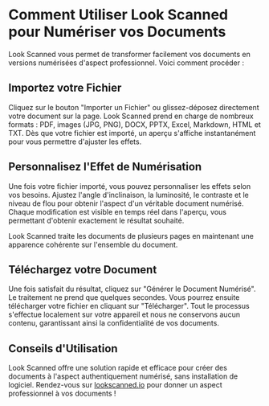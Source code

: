 # Comment Utiliser Look Scanned pour Numériser vos Documents

Look Scanned vous permet de transformer facilement vos documents en versions numérisées d'aspect professionnel. Voici comment procéder :

## Importez votre Fichier

Cliquez sur le bouton "Importer un Fichier" ou glissez-déposez directement votre document sur la page. Look Scanned prend en charge de nombreux formats : PDF, images (JPG, PNG), DOCX, PPTX, Excel, Markdown, HTML et TXT. Dès que votre fichier est importé, un aperçu s'affiche instantanément pour vous permettre d'ajuster les effets.

## Personnalisez l'Effet de Numérisation

Une fois votre fichier importé, vous pouvez personnaliser les effets selon vos besoins. Ajustez l'angle d'inclinaison, la luminosité, le contraste et le niveau de flou pour obtenir l'aspect d'un véritable document numérisé. Chaque modification est visible en temps réel dans l'aperçu, vous permettant d'obtenir exactement le résultat souhaité.

Look Scanned traite les documents de plusieurs pages en maintenant une apparence cohérente sur l'ensemble du document.

## Téléchargez votre Document

Une fois satisfait du résultat, cliquez sur "Générer le Document Numérisé". Le traitement ne prend que quelques secondes. Vous pourrez ensuite télécharger votre fichier en cliquant sur "Télécharger". Tout le processus s'effectue localement sur votre appareil et nous ne conservons aucun contenu, garantissant ainsi la confidentialité de vos documents.

## Conseils d'Utilisation

Look Scanned offre une solution rapide et efficace pour créer des documents à l'aspect authentiquement numérisé, sans installation de logiciel. Rendez-vous sur [lookscanned.io](https://lookscanned.io) pour donner un aspect professionnel à vos documents !
